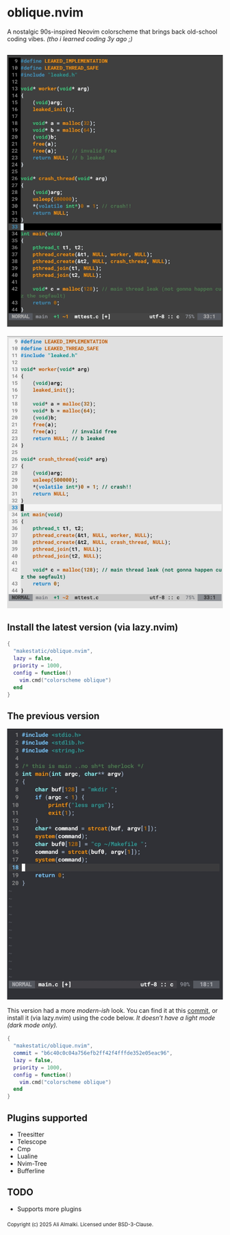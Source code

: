 # oblique.nvim
A nostalgic 90s-inspired Neovim colorscheme that brings back old-school coding vibes. *(tho i learned coding 3y ago ;)*

![oblique.nvim](dark-preview.png)  
---
![oblique.nvim](light-preview.png)

## Install the latest version (via lazy.nvim)
```lua
{
  "makestatic/oblique.nvim",
  lazy = false,
  priority = 1000,
  config = function()
    vim.cmd("colorscheme oblique")
  end
}
```

## The previous version

![previous-oblique.nvim](prev-version.png)

This version had a more *modern-ish* look. You can find it at this [commit](https://github.com/makestatic/oblique.nvim/tree/b6c40c0c04a756efb2ff42f4fffde352e05eac96), or install it (via lazy.nvim) using the code below.  *It doesn’t have a light mode (dark mode only).*

```lua
{
  "makestatic/oblique.nvim",
  commit = "b6c40c0c04a756efb2ff42f4fffde352e05eac96",
  lazy = false,
  priority = 1000,
  config = function()
    vim.cmd("colorscheme oblique")
  end
}
```

## Plugins supported
- Treesitter  
- Telescope  
- Cmp  
- Lualine  
- Nvim-Tree  
- Bufferline  

## TODO
- Supports more plugins

<sub>Copyright (c) 2025 Ali Almalki. Licensed under BSD-3-Clause.</sub>
